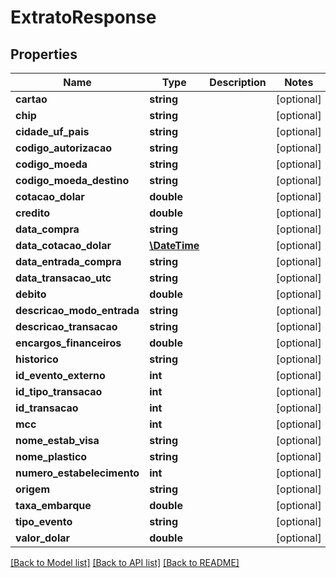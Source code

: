 # ExtratoResponse

## Properties
Name | Type | Description | Notes
------------ | ------------- | ------------- | -------------
**cartao** | **string** |  | [optional] 
**chip** | **string** |  | [optional] 
**cidade_uf_pais** | **string** |  | [optional] 
**codigo_autorizacao** | **string** |  | [optional] 
**codigo_moeda** | **string** |  | [optional] 
**codigo_moeda_destino** | **string** |  | [optional] 
**cotacao_dolar** | **double** |  | [optional] 
**credito** | **double** |  | [optional] 
**data_compra** | **string** |  | [optional] 
**data_cotacao_dolar** | [**\DateTime**](\DateTime.md) |  | [optional] 
**data_entrada_compra** | **string** |  | [optional] 
**data_transacao_utc** | **string** |  | [optional] 
**debito** | **double** |  | [optional] 
**descricao_modo_entrada** | **string** |  | [optional] 
**descricao_transacao** | **string** |  | [optional] 
**encargos_financeiros** | **double** |  | [optional] 
**historico** | **string** |  | [optional] 
**id_evento_externo** | **int** |  | [optional] 
**id_tipo_transacao** | **int** |  | [optional] 
**id_transacao** | **int** |  | [optional] 
**mcc** | **int** |  | [optional] 
**nome_estab_visa** | **string** |  | [optional] 
**nome_plastico** | **string** |  | [optional] 
**numero_estabelecimento** | **int** |  | [optional] 
**origem** | **string** |  | [optional] 
**taxa_embarque** | **double** |  | [optional] 
**tipo_evento** | **string** |  | [optional] 
**valor_dolar** | **double** |  | [optional] 

[[Back to Model list]](../README.md#documentation-for-models) [[Back to API list]](../README.md#documentation-for-api-endpoints) [[Back to README]](../README.md)


